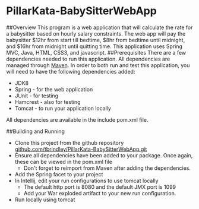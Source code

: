 # PillarKata-BabySitterWebApp
##Overview
This program is a web application that will calculate the rate for a babysitter based on hourly salary constraints.  The web app will pay the babysitter $12hr from start till bedtime, $8hr from bedtime until midnight, and $16hr from midnight until quitting time.  This application uses Spring MVC, Java, HTML, CSS3, and javascript.
##Prerequisites
There are a few dependencies needed to run this application.  All dependencies are managed through [Maven](https://maven.apache.org/).  In order to both run and test this application, you will need to have the following dependencies added:
* JDK8
* Spring - for the web application
* JUnit - for testing
* Hamcrest - also for testing
* Tomcat - to run your application locally

All dependencies are available in the include pom.xml file.

##Building and Running
*  Clone this project from the github repository [github.com/tbrindley/PillarKata-BabySitterWebApp.git](https://github.com/tbrindley/PillarKata-BabySitterWebApp.git)
*  Ensure all dependencies have been added to your package.  Once again, these can be viewed in the pom.xml file
    * Don't forget to reimport from Maven after adding the dependencies.
*  Add the Spring facet to your project
*  In Intellij, edit your run configurations to use tomcat locally
    * The default http port is 8080 and the default JMX port is 1099 
    * Add your War exploded artifact to your new run configuration.
*  Run locally using tomcat

